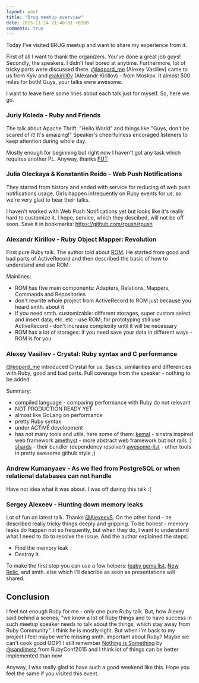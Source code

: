 ```yaml
---
layout: post
title: "Brug meetup overview"
date: 2015-11-14 21:40:01 +0300
comments: true
---
```


Today I've visited BRUG meetup and want to share my experience from it.

First of all I want to thank the organizers. You've done a great job guys!
Secondly, the speakers. I didn't feel bored at anytime. Furthermore, lot of tricky parts
were discussed there. [@leopard_me](https://twitter.com/leopard_me) (Alexey Vasiliev)
came to us from Kyiv and [@akirill0v](https://twitter.com/akirill0v) (Alexandr Kirillov) - from Moskov.
It almost 500 miles for both! Guys, your talks were awesome.

I want to leave here some lines about each talk just for myself. So, here we go.

<!-- more -->

### Juriy Koleda - Ruby and Friends

The talk about Apache Thrift. "Hello World" and things like "Guys, don't be scared of it! It's amaizing!"
Speaker's cheerfulness encoraged listeners to keep attention during whole day.

Mostly enough for beginning but right now I haven't got any task which requires another PL. Anyway, thanks [FUT](http://github.com/FUT)

### Julia Oleckaya & Konstantin Reido - Web Push Notifications

They started from history and ended with service for reducing of web push notifications usage.
Girls happen infrequently on Ruby events for us, so we're very glad to hear their talks.

I haven't worked with Web Push Notifications yet but looks like it's really hard to customize it.
I hope, service, which they descibed, will not be off soon. Save it in bookmarks: https://github.com/rpush/rpush

### Alexandr Kirillov - Ruby Object Mapper: Revolution

First pure Ruby talk. The author told about [ROM](https://github.com/rom-rb/rom).
He started from good and bad parts of ActiveRecord and then 
described the basic of how to understand and use ROM.

Mainlines:

- ROM has five main components: Adapters, Relations, Mappers, Commands and Repositories
- don't rewrite whole project from ActiveRecord to ROM just because you heard smth. about it
- if you need smth. customizable: different storages, super custom select and insert data, etc. etc - use ROM;
  for prototyping still use ActiveRecord - don't increase complexity until it will be necessary
- ROM has a lot of storages: if you need save your data in different ways - ROM is for you

### Alexey Vasiliev - Crystal: Ruby syntax and C performance

[@leopard_me](https://twitter.com/leopard_me) introduced Crystal for us. Basics,
similarities and differencies with Ruby, good and bad parts. Full coverage from the speaker - nothing to be added.

Summary:

- compiled language - comparing performance with Ruby do not relevant
- NOT PRODUCTION READY YET
- almost like GoLang on performance
- pretty Ruby syntax
- under ACTIVE development
- has not many tools and utils, here some of them:
  [kemal](https://github.com/kemalcr/kemal) - sinatra inspired web framework
  [amethyst](https://github.com/Codcore/amethyst) - more abstract web framework but not rails :)
  [shards](https://github.com/ysbaddaden/shards) - their bundler (dependency resolver)
  [awesome-list](https://github.com/veelenga/awesome-crystal) - other tools in pretty awesome github style ;)

### Andrew Kumanyaev - As we fled from PostgreSQL or when relational databases can not handle

Have not idea what it was about. I was off during this talk :(

### Sergey Alexeev - Hunting down memory leaks

Lot of fun on latest talk. Thanks [@AlexeevS](https://twitter.com/AlexeevS). On the other hand - he described really
tricky things deeply and gripping. To be honest - memory leaks do happen not so frequently, but when they do,
I want to understand what I need to do to resolve the issue. And the author explained the steps:

- Find the memory leak
- Destroy it

To make the first step you can use a few helpers: [leaky gems list](https://github.com/ASoftCo/leaky-gems),
[New Relic](http://newrelic.com/), and smth. else which I'll describe as soon as presentations will shared.

## Conclusion

I feel not enough Ruby for me - only one pure Ruby talk. But, how Alexey said behind a scenes,
"we know a lot of Ruby things and to have success in such meetup speaker needs to talk about the
things, which stay away from Ruby Community". I think he is mostly right. But when I'm back to my project
I feel maybe we're missing smth. important about Ruby? Maybe we can't cook good OOP?
I still remember [Nothing is Something](https://www.youtube.com/watch?v=OMPfEXIlTVE)
by [@sandimetz](https://twitter.com/sandimetz) from RubyConf2015 and I think
lot of things can be  better implemented than now

Anyway, I was really glad to have such a good weekend like this. Hope you feel the same if you visited this event.
